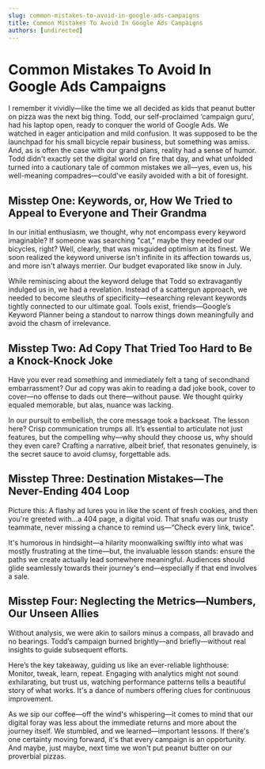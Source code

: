 ```yaml
---
slug: common-mistakes-to-avoid-in-google-ads-campaigns
title: Common Mistakes To Avoid In Google Ads Campaigns
authors: [undirected]
---
```


# Common Mistakes To Avoid In Google Ads Campaigns

I remember it vividly—like the time we all decided as kids that peanut butter on pizza was the next big thing. Todd, our self-proclaimed ‘campaign guru’, had his laptop open, ready to conquer the world of Google Ads. We watched in eager anticipation and mild confusion. It was supposed to be the launchpad for his small bicycle repair business, but something was amiss. And, as is often the case with our grand plans, reality had a sense of humor. Todd didn't exactly set the digital world on fire that day, and what unfolded turned into a cautionary tale of common mistakes we all—yes, even us, his well-meaning compadres—could've easily avoided with a bit of foresight.

## Misstep One: Keywords, or, How We Tried to Appeal to Everyone and Their Grandma

In our initial enthusiasm, we thought, why not encompass every keyword imaginable? If someone was searching "cat," maybe they needed our bicycles, right? Well, clearly, that was misguided optimism at its finest. We soon realized the keyword universe isn't infinite in its affection towards us, and more isn't always merrier. Our budget evaporated like snow in July.

While reminiscing about the keyword deluge that Todd so extravagantly indulged us in, we had a revelation. Instead of a scattergun approach, we needed to become sleuths of specificity—researching relevant keywords tightly connected to our ultimate goal. Tools exist, friends—Google’s Keyword Planner being a standout to narrow things down meaningfully and avoid the chasm of irrelevance.

## Misstep Two: Ad Copy That Tried Too Hard to Be a Knock-Knock Joke

Have you ever read something and immediately felt a tang of secondhand embarrassment? Our ad copy was akin to reading a dad joke book, cover to cover—no offense to dads out there—without pause. We thought quirky equaled memorable, but alas, nuance was lacking. 

In our pursuit to embellish, the core message took a backseat. The lesson here? Crisp communication trumps all. It’s essential to articulate not just features, but the compelling why—why should they choose us, why should they even care? Crafting a narrative, albeit brief, that resonates genuinely, is the secret sauce to avoid clumsy, forgettable ads.

## Misstep Three: Destination Mistakes—The Never-Ending 404 Loop

Picture this: A flashy ad lures you in like the scent of fresh cookies, and then you're greeted with...a 404 page, a digital void. That snafu was our trusty teammate, never missing a chance to remind us—“Check every link, twice”. 

It's humorous in hindsight—a hilarity moonwalking swiftly into what was mostly frustrating at the time—but, the invaluable lesson stands: ensure the paths we create actually lead somewhere meaningful. Audiences should glide seamlessly towards their journey's end—especially if that end involves a sale.

## Misstep Four: Neglecting the Metrics—Numbers, Our Unseen Allies

Without analysis, we were akin to sailors minus a compass, all bravado and no bearings. Todd’s campaign burned brightly—and briefly—without real insights to guide subsequent efforts. 

Here’s the key takeaway, guiding us like an ever-reliable lighthouse: Monitor, tweak, learn, repeat. Engaging with analytics might not sound exhilarating, but trust us, watching performance patterns tells a beautiful story of what works. It's a dance of numbers offering clues for continuous improvement.

As we sip our coffee—off the wind's whispering—it comes to mind that our digital foray was less about the immediate returns and more about the journey itself. We stumbled, and we learned—important lessons. If there's one certainty moving forward, it's that every campaign is an opportunity. And maybe, just maybe, next time we won't put peanut butter on our proverbial pizzas.